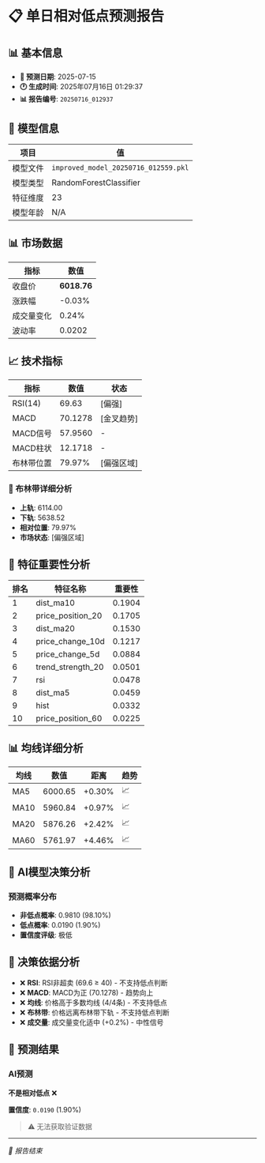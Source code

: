 # 📋 单日相对低点预测报告

## 📊 基本信息

- **🎯 预测日期**: 2025-07-15
- **🕐 生成时间**: 2025年07月16日 01:29:37
- **📊 报告编号**: `20250716_012937`

## 🤖 模型信息

| 项目 | 值 |
| --- | --- |
| 模型文件 | `improved_model_20250716_012559.pkl` |
| 模型类型 | RandomForestClassifier |
| 特征维度 | 23 |
| 模型年龄 | N/A |

## 📊 市场数据

| 指标 | 数值 |
| --- | --- |
| 收盘价 | **6018.76** |
| 涨跌幅 | -0.03% |
| 成交量变化 | 0.24% |
| 波动率 | 0.0202 |

## 📈 技术指标

| 指标 | 数值 | 状态 |
| --- | --- | --- |
| RSI(14) | 69.63 | [偏强] |
| MACD | 70.1278 | [金叉趋势] |
| MACD信号 | 57.9560 | - |
| MACD柱状 | 12.1718 | - |
| 布林带位置 | 79.97% | [偏强区域] |

### 📏 布林带详细分析

- **上轨**: 6114.00
- **下轨**: 5638.52
- **相对位置**: 79.97%
- **市场状态**: [偏强区域]

## 🔬 特征重要性分析

| 排名 | 特征名称 | 重要性 |
| --- | --- | --- |
| 1 | dist_ma10 | 0.1904 |
| 2 | price_position_20 | 0.1705 |
| 3 | dist_ma20 | 0.1530 |
| 4 | price_change_10d | 0.1217 |
| 5 | price_change_5d | 0.0884 |
| 6 | trend_strength_20 | 0.0501 |
| 7 | rsi | 0.0478 |
| 8 | dist_ma5 | 0.0459 |
| 9 | hist | 0.0332 |
| 10 | price_position_60 | 0.0225 |

## 📊 均线详细分析

| 均线 | 数值 | 距离 | 趋势 |
| --- | --- | --- | --- |
| MA5 | 6000.65 | +0.30% | 📈 |
| MA10 | 5960.84 | +0.97% | 📈 |
| MA20 | 5876.26 | +2.42% | 📈 |
| MA60 | 5761.97 | +4.46% | 📈 |

## 🤖 AI模型决策分析

### 预测概率分布
- **非低点概率**: 0.9810 (98.10%)
- **低点概率**: 0.0190 (1.90%)
- **置信度评级**: 极低

## 🧠 决策依据分析

- ❌ **RSI**: RSI非超卖 (69.6 ≥ 40) - 不支持低点判断
- ❌ **MACD**: MACD为正 (70.1278) - 趋势向上
- ❌ **均线**: 价格高于多数均线 (4/4条) - 不支持低点
- ❌ **布林带**: 价格远离布林带下轨 - 不支持低点判断
- ❌ **成交量**: 成交量变化适中 (+0.2%) - 中性信号

## 🎯 预测结果

### AI预测
**不是相对低点** ❌

**置信度**: `0.0190` (1.90%)

> ⚠️ 无法获取验证数据

---
*📝 报告结束*
